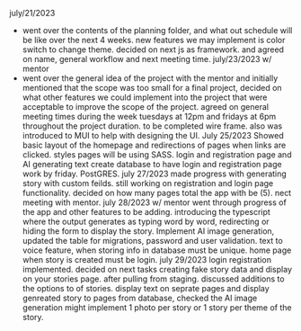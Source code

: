 july/21/2023
- went over the contents of the planning folder, and what out schedule will be like over the next 4 weeks. new features we may implement is color switch to change theme. decided on next js as framework. and agreed on name, general workflow and next meeting time. 
july/23/2023 w/ mentor
- went over the general idea of the project with the mentor and initially mentioned that the scope was too small for a final project, decided on what other features we could implement into the project that were acceptable to improve the scope of the project. agreed on general meeting times during the week tuesdays at 12pm and fridays at 6pm throughout the project duration. to be completed wire frame. also was introduced to MUI to help with designing the UI.
July 25/2023
Showed basic layout of the homepage and redirections of pages when links are clicked. styles pages will be using SASS. login and registration page and AI generating text create database to have login and registration page work by friday. PostGRES.
july 27/2023
made progress with generating story with custom feilds. still working on registration and login page functionality. decided on how many pages total the app with be (5). nect meeting with mentor. 
july 28/2023 w/ mentor 
went through progress of the app and other features to be adding.
introducing the typescript where the output generates as typing word by word, redirecting or hiding the form to display the story. Implement AI image generation, updated the table for migrations, password and user validation. text to voice feature, when storing info in database must be unique. home page when story is created must be login. 
july 29/2023
login registration implemented. decided on next tasks creating fake story data and display on your stories page. after pulling from staging. discussed additions to the options to of stories. display text on seprate pages and display genreated story to pages from database, checked the AI image generation might implement 1 photo per story or 1 story per theme of the story. 